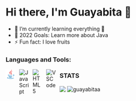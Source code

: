 # Hi there, I'm Guayabita 👋 

- 🌱 I’m currently learning everything 🤣
- 🥅 2022 Goals: Learn more about Java
- ⚡ Fun fact: I love fruits

### Languages and Tools:

<img align= "left" alt="Java" width="26px" src="https://raw.githubusercontent.com/devicons/devicon/master/icons/java/java-original.svg" style="padding-right:10px;"/>
<img align= "left" alt="JavaScript" width="26px" src="https://cdn.jsdelivr.net/gh/devicons/devicon/icons/javascript/javascript-original.svg" style="padding-right:10px;"/>
<img align= "left" alt="HTML5" width="26px" src="https://cdn.jsdelivr.net/gh/devicons/devicon/icons/html5/html5-original.svg" style="padding-right:10px;"/>
<img align= "left" alt="VSCode" width="26px" src="https://cdn.jsdelivr.net/gh/devicons/devicon/icons/vscode/vscode-original.svg" style="padding-right:10px;"/>

### 
### STATS

<img align= "center" src= "https://github-readme-stats.vercel.app/api?username=guayabitaa&show_icons=true&hide_border=true&theme=radical"/>
<img align= "center" src= "https://github-readme-stats.vercel.app/api/top-langs/?username=guayabitaa&layout=compact&theme=radical" alt="guayabitaa"/>
